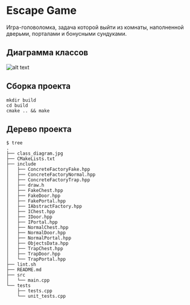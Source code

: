 # Escape Game
Игра-головоломка, задача которой выйти из комнаты, наполненной дверьми, порталами и бонусными сундуками.

## Диаграмма классов
![alt text](https://github.com/Khaymon/escape_game/blob/checkpoint_1/class_diagram.jpg)

## Сборка проекта
```
mkdir build  
cd build  
cmake .. && make
```
## Дерево проекта
```
$ tree
.
├── class_diagram.jpg
├── CMakeLists.txt
├── include
│   ├── ConcreteFactoryFake.hpp
│   ├── ConcreteFactoryNormal.hpp
│   ├── ConcreteFactoryTrap.hpp
│   ├── draw.h
│   ├── FakeChest.hpp
│   ├── FakeDoor.hpp
│   ├── FakePortal.hpp
│   ├── IAbstractFactory.hpp
│   ├── IChest.hpp
│   ├── IDoor.hpp
│   ├── IPortal.hpp
│   ├── NormalChest.hpp
│   ├── NormalDoor.hpp
│   ├── NormalPortal.hpp
│   ├── ObjectsData.hpp
│   ├── TrapChest.hpp
│   ├── TrapDoor.hpp
│   └── TrapPortal.hpp
├── lint.sh
├── README.md
├── src
│   └── main.cpp
└── tests
    ├── tests.cpp
    └── unit_tests.cpp
```
